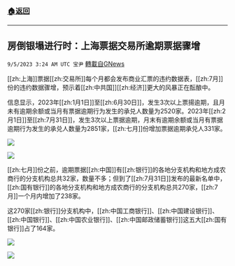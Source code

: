 ###  [:house:返回](README.md)
---


## 房倒银塌进行时：上海票据交易所逾期票据骤增
`9/5/2023 3:24 AM UTC 宝尹` [轉載自GNews](https://gnews.org/articles/1645544)

[[zh:上海]]票据[[zh:交易所]]每个月都会发布商业汇票的违约数据表，[[zh:7月]]份的违约数据骤增，预示着[[zh:中共国]][[zh:经济]]更大的风暴正在酝酿中。

信息显示，2023年[[zh:1月1日]]至[[zh:6月30日]]，发生3次以上票揚逾期，且月未有逾期余额或当月有票据逾期行为发生的承兑人数量为2520家。2023年[[zh:2月1日]]至[[zh:7月31日]]，发生3次以上票据逾期，月末有逾期余额或当月有票据逾期行为发生的承兑人数量为2851家，[[zh:七月]]份增加票据逾期承兑人331家。

![](https://i.imgur.com/vNjz3J4.jpg)

![](https://i.imgur.com/YYiVyoG.jpg)

[[zh:七月]]份之前，逾期票据[[zh:中国]]有[[zh:银行]]的各地分支机构和地方成农商行的分支机构总共32家，数量不多；但到了[[zh:7月31日]]发布的最新名单中，[[zh:国有银行]]的各地分支机构和地方成农商行的分支机构总共270家，[[zh:7月]]一个月内增加了238家。

这270家[[zh:银行]]分支机构中，[[zh:中国工商银行]]、[[zh:中国建设银行]]、[[zh:中国银行]]、[[zh:中国农业银行]]、[[zh:中国邮政储蓄银行]]这五大[[zh:国有银行]]占了164家。

![](https://i.imgur.com/n16hZG6.jpg)

![](https://i.imgur.com/BYzBSJW.jpg)

